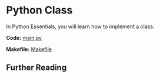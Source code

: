 # Python Class

In Python Essentials, you will learn how to implement a class.

**Code:** [main.py](main.py)

**Makefile:** [Makefile](Makefile)

## Further Reading
